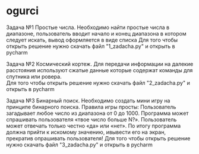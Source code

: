 # ogurci
Задача №1 Простые числа. Необходимо найти простые числа в диапазоне, пользователь вводит начало и конец диапазона в котором следует искать, вывод оформляется в виде списка
Для того чтобы открыть решение нужно скачать файл "1_zadacha.py" и открыть в pycharm

Задача №2 Космический кортеж. Для передачи информации на далекие расстояния используют сжатые данные которые содержат команды для спутника или ровера. \
Для того чтобы открыть решение нужно скачать файл "2_zadacha.py" и открыть в pycharm

Задача №3 Бинарный поиск. Необходимо создать мини игру на принципе бинарного поиска. Правила игры просты: Пользователь загадывает любое число из диапазона от 0 до 1000. Программа может спрашивать пользователя «твое число больше N?». Пользователь может отвечать только честно «да» или «нет». По итогу программа должна прийти к искомому значению, ивывести его на экран, прекратив опрашивать пользователя!
Для того чтобы открыть решение нужно скачать файл "3_zadacha.py" и открыть в pycharm
